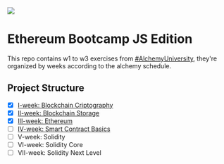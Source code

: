<img src="https://assets-global.website-files.com/5f973c970bea5548ad4287ef/6088f4c7c34ad61ab10cdf72_horizontal-logo-onecolor-neutral-alchemy.svg">

# Ethereum Bootcamp JS Edition 
This repo contains w1 to w3 exercises from [#AlchemyUniversity](https://university.alchemy.com/), they're organized by weeks according to the alchemy schedule.

## Project Structure
- [x] [I-week: Blockchain Criptography](./projects/I-week/)
- [x] [II-week: Blockchain Storage](./projects/II-week/)
- [x] [III-week: Ethereum](./projects/III-week/)
- [ ] [IV-week: Smart Contract Basics](./projects/IV-week/)
- [ ] V-week: Solidity
- [ ] VI-week: Solidity Core
- [ ] VII-week: Solidity Next Level
